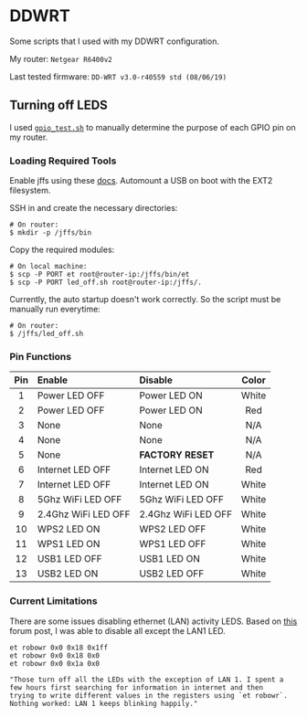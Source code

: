 # DDWRT

Some scripts that I used with my DDWRT configuration.

My router: `Netgear R6400v2`

Last tested firmware: `DD-WRT v3.0-r40559 std (08/06/19)`

## Turning off LEDS

I used [`gpio_test.sh`](gpio_test.sh) to manually determine the purpose of each GPIO pin on my router.

### Loading Required Tools

Enable jffs using these [docs](https://wiki.dd-wrt.com/wiki/index.php/JFFS_File_System). Automount a USB on boot with the EXT2 filesystem.

SSH in and create the necessary directories:

    # On router:
    $ mkdir -p /jffs/bin

Copy the required modules:

    # On local machine:
    $ scp -P PORT et root@router-ip:/jffs/bin/et
    $ scp -P PORT led_off.sh root@router-ip:/jffs/.

Currently, the auto startup doesn't work correctly. So the script must be manually run everytime:

    # On router:
    $ /jffs/led_off.sh

### Pin Functions

| Pin | Enable              | Disable             | Color |
| :-: | :------------------ | :------------------ | :---: |
|  1  | Power LED OFF       | Power LED ON        | White |
|  2  | Power LED OFF       | Power LED ON        |  Red  |
|  3  | None                | None                |  N/A  |
|  4  | None                | None                |  N/A  |
|  5  | None                | **FACTORY RESET**   |  N/A  |
|  6  | Internet LED OFF    | Internet LED ON     |  Red  |
|  7  | Internet LED OFF    | Internet LED ON     | White |
|  8  | 5Ghz WiFi LED OFF   | 5Ghz WiFi LED OFF   | White |
|  9  | 2.4Ghz WiFi LED OFF | 2.4Ghz WiFi LED OFF | White |
|  10 | WPS2 LED ON         | WPS2 LED OFF        | White |
|  11 | WPS1 LED ON         | WPS1 LED OFF        | White |
|  12 | USB1 LED OFF        | USB1 LED ON         | White |
|  13 | USB2 LED ON         | USB2 LED OFF        | White |

### Current Limitations

There are some issues disabling ethernet (LAN) activity LEDS. Based on [this](https://forum.dd-wrt.com/phpBB2/viewtopic.php?p=1131616) forum post, I was able to disable all except the LAN1 LED.

    et robowr 0x0 0x18 0x1ff
    et robowr 0x0 0x18 0x0
    et robowr 0x0 0x1a 0x0

    "Those turn off all the LEDs with the exception of LAN 1. I spent a
    few hours first searching for information in internet and then
    trying to write different values in the registers using `et robowr`.
    Nothing worked: LAN 1 keeps blinking happily."
